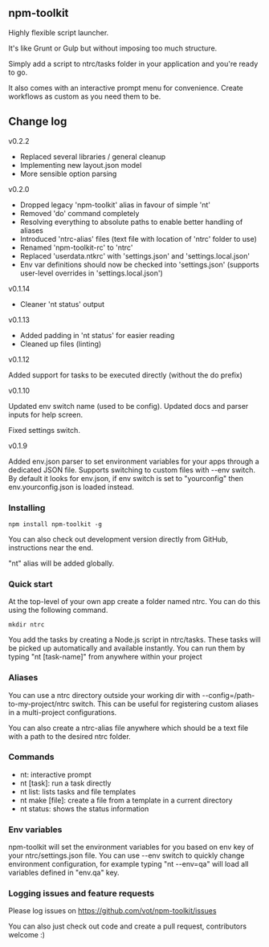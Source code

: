 ## npm-toolkit

Highly flexible script launcher.

It's like Grunt or Gulp but without imposing too much structure.

Simply add a script to ntrc/tasks folder in your application and you're ready to go.

It also comes with an interactive prompt menu for convenience.
Create workflows as custom as you need them to be.


## Change log

v0.2.2

* Replaced several libraries / general cleanup
* Implementing new layout.json model
* More sensible option parsing


v0.2.0

* Dropped legacy 'npm-toolkit' alias in favour of simple 'nt'
* Removed 'do' command completely
* Resolving everything to absolute paths to enable better handling of aliases
* Introduced 'ntrc-alias' files (text file with location of 'ntrc' folder to use)
* Renamed 'npm-toolkit-rc' to 'ntrc'
* Replaced 'userdata.ntkrc' with 'settings.json' and 'settings.local.json'
* Env var definitions should now be checked into 'settings.json' (supports user-level overrides in 'settings.local.json')



v0.1.14

* Cleaner 'nt status' output


v0.1.13

* Added padding in 'nt status' for easier reading
* Cleaned up files (linting)



v0.1.12

Added support for tasks to be executed directly (without the do prefix)



v0.1.10

Updated env switch name (used to be config). Updated docs and parser inputs for help screen.

Fixed settings switch.



v0.1.9

Added env.json parser to set environment variables for your apps through a dedicated JSON file. Supports switching to custom files with --env switch.
By default it looks for env.json, if env switch is set to "yourconfig" then env.yourconfig.json is loaded instead.


### Installing

```
npm install npm-toolkit -g
```

You can also check out development version directly from GitHub, instructions near the end.

"nt" alias will be added globally.


### Quick start
At the top-level of your own app create a folder named ntrc.
You can do this using the following command.

```
mkdir ntrc
```

You add the tasks by creating a Node.js script in ntrc/tasks.
These tasks will be picked up automatically and available instantly.
You can run them by typing "nt [task-name]" from anywhere within your project

### Aliases

You can use a ntrc directory outside your working dir with --config=/path-to-my-project/ntrc switch.
This can be useful for registering custom aliases in a multi-project configurations.

You can also create a ntrc-alias file anywhere which should be
a text file with a path to the desired ntrc folder.


### Commands

* nt: interactive prompt
* nt [task]: run a task directly
* nt list: lists tasks and file templates
* nt make [file]: create a file from a template in a current directory
* nt status: shows the status information


### Env variables

npm-toolkit will set the environment variables for you based on env key of your ntrc/settings.json file.
You can use --env switch to quickly change environment configuration, for example typing "nt --env=qa" will load all variables defined in "env.qa" key.


### Logging issues and feature requests

Please log issues on https://github.com/vot/npm-toolkit/issues

You can also just check out code and create a pull request, contributors welcome :)
